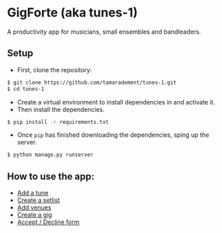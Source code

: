 # GigForte (aka tunes-1)
A productivity app for musicians, small ensembles and bandleaders.
## Setup
- First, clone the repository:
```sh
$ git clone https://github.com/tamaradement/tunes-1.git
$ cd tunes-1
```
- Create a virtual environment to install dependencies in and activate it.
- Then install the dependencies.
```sh
$ pip install -r requirements.txt
```
- Once `pip` has finished downloading the dependencies, sping up the server.
```sh
$ python manage.py runserver
```
## How to use the app:
- [Add a tune](https://www.loom.com/share/8f0b57a0ad6848a88a633aff4035a891)
- [Create a setlist](https://www.loom.com/share/5b9be8825d394aeb8b935461f87abad5)
- [Add venues](https://www.loom.com/share/5b32ac6467204c6d879f803b852b6776)
- [Create a gig](https://www.loom.com/share/eaf8be7335e94519983823930639fc33)
- [Accept / Decline form](https://www.loom.com/share/432ac36fb0364a7c836f601e65eccf06)
